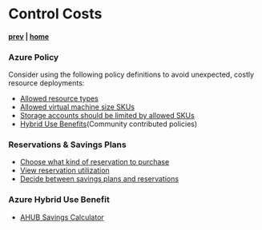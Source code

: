 # Control Costs

#### [prev](./optimize.md) | [home](./readme.md)  


### Azure Policy 

Consider using the following policy definitions to avoid unexpected, costly resource deployments:
- [Allowed resource types](https://portal.azure.com/#blade/Microsoft_Azure_Policy/PolicyDetailBlade/definitionId/%2Fproviders%2FMicrosoft.Authorization%2FpolicyDefinitions%2Fa08ec900-254a-4555-9bf5-e42af04b5c5c)
- [Allowed virtual machine size SKUs](https://portal.azure.com/#blade/Microsoft_Azure_Policy/PolicyDetailBlade/definitionId/%2Fproviders%2FMicrosoft.Authorization%2FpolicyDefinitions%2Fcccc23c7-8427-4f53-ad12-b6a63eb452b3)
- [Storage accounts should be limited by allowed SKUs](https://portal.azure.com/#blade/Microsoft_Azure_Policy/PolicyDetailBlade/definitionId/%2Fproviders%2FMicrosoft.Authorization%2FpolicyDefinitions%2F7433c107-6db4-4ad1-b57a-a76dce0154a1)
- [Hybrid Use Benefits](https://github.com/Azure/Community-Policy/tree/master/Policies/HybridUseBenefits)(Community contributed policies)

### Reservations & Savings Plans
- [Choose what kind of reservation to purchase](https://learn.microsoft.com/en-us/azure/cost-management-billing/reservations/determine-reservation-purchase#recommendations-in-the-azure-portal)
- [View reservation utilization](https://learn.microsoft.com/en-us/azure/cost-management-billing/reservations/reservation-utilization)
- [Decide between savings plans and reservations](https://learn.microsoft.com/en-us/azure/cost-management-billing/savings-plan/decide-between-savings-plan-reservation)
### Azure Hybrid Use Benefit

- [AHUB Savings Calculator](https://azure.microsoft.com/en-us/pricing/hybrid-benefit)
